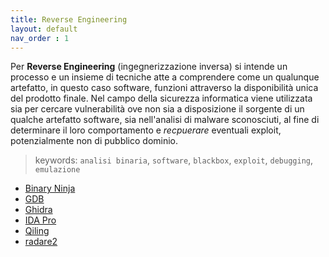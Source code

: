 ```yaml
---
title: Reverse Engineering
layout: default
nav_order : 1
---
```


Per **Reverse Engineering** (ingegnerizzazione inversa) si intende un processo e un insieme di tecniche atte a comprendere come un qualunque artefatto, in questo caso software, funzioni attraverso la disponibilità unica del prodotto finale. Nel campo della sicurezza informatica viene utilizzata sia per cercare vulnerabilità ove non sia a disposizione il sorgente di un qualche artefatto software, sia nell'analisi di malware sconosciuti, al fine di determinare il loro comportamento e *recpuerare* eventuali exploit, potenzialmente non di pubblico dominio.

> keywords: `analisi binaria`, `software`, `blackbox`, `exploit`, `debugging`, `emulazione`


* [Binary Ninja]
* [GDB] 
* [Ghidra] 
* [IDA Pro]
* [Qiling]
* [radare2] 

[Ghidra]: https://ghidra-sre.org/
[radare2]: https://rada.re/n/radare2.html
[GDB]: https://sourceware.org/gdb/
[Qiling]: https://github.com/qilingframework/qiling
[IDA Pro]: https://hex-rays.com/IDA-pro/
[Binary Ninja]: https://binary.ninja/
